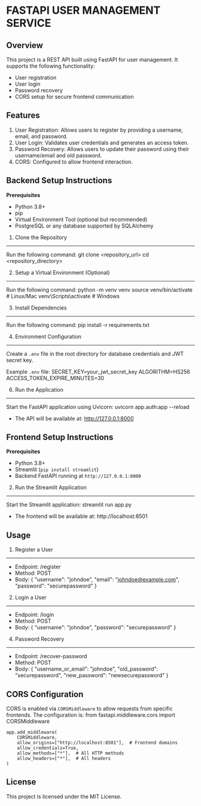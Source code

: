FASTAPI USER MANAGEMENT SERVICE
=================================

Overview
--------
This project is a REST API built using FastAPI for user management. It supports the following functionality:
- User registration
- User login
- Password recovery
- CORS setup for secure frontend communication

Features
--------
1. User Registration: Allows users to register by providing a username, email, and password.
2. User Login: Validates user credentials and generates an access token.
4. Password Recovery: Allows users to update their password using their username/email and old password.
5. CORS: Configured to allow frontend interaction.

Backend Setup Instructions
------------------

**Prerequisites**
- Python 3.8+
- pip
- Virtual Environment Tool (optional but recommended)
- PostgreSQL or any database supported by SQLAlchemy

1. Clone the Repository
------------------------
Run the following command:
    git clone <repository_url>
    cd <repository_directory>

2. Setup a Virtual Environment (Optional)
-----------------------------------------
Run the following command:
    python -m venv venv
    source venv/bin/activate  # Linux/Mac
    venv\Scripts\activate     # Windows

3. Install Dependencies
------------------------
Run the following command:
    pip install -r requirements.txt

4. Environment Configuration
-----------------------------
Create a `.env` file in the root directory for database credentials and JWT secret key.

Example `.env` file:
    SECRET_KEY=your_jwt_secret_key
    ALGORITHM=HS256
    ACCESS_TOKEN_EXPIRE_MINUTES=30

6. Run the Application
-----------------------
Start the FastAPI application using Uvicorn:
    uvicorn app.auth:app --reload
- The API will be available at: http://127.0.0.1:8000


Frontend Setup Instructions
---------------------------

**Prerequisites**
- Python 3.8+
- Streamlit (`pip install streamlit`)
- Backend FastAPI running at `http://127.0.0.1:8000`

2. Run the Streamlit Application
--------------------------------
Start the Streamlit application:
    streamlit run app.py
- The frontend will be available at: http://localhost:8501


Usage
-----

1. Register a User
------------------
- Endpoint: /register
- Method: POST
- Body:
    {
        "username": "johndoe",
        "email": "johndoe@example.com",
        "password": "securepassword"
    }

2. Login a User
---------------
- Endpoint: /login
- Method: POST
- Body:
    {
        "username": "johndoe",
        "password": "securepassword"
    }

4. Password Recovery
--------------------
- Endpoint: /recover-password
- Method: POST
- Body:
    {
        "username_or_email": "johndoe",
        "old_password": "securepassword",
        "new_password": "newsecurepassword"
    }

CORS Configuration
-------------------
CORS is enabled via `CORSMiddleware` to allow requests from specific frontends. The configuration is:
    from fastapi.middleware.cors import CORSMiddleware

    app.add_middleware(
        CORSMiddleware,
        allow_origins=["http://localhost:8501"],  # Frontend domains
        allow_credentials=True,
        allow_methods=["*"],  # All HTTP methods
        allow_headers=["*"],  # All headers
    )

License
-------
This project is licensed under the MIT License.
